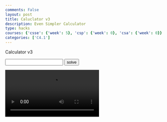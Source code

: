 ```yaml
---
comments: False
layout: post
title: Caluclator v3
description: Even Simpler Calculator
type: hacks
courses: {'csse': {'week': 5}, 'csp': {'week': 0}, 'csa': {'week': 0}}
categories: ['C4.1']
---
```


<style>
.overlay {
  position: fixed;
  display: none;
  width: 100%;
  height: 100%;
  top: 0;
  left: 0;
  right: 0;
  bottom: 0;
  background-color: rgba(0,0,0);
  z-index: 2;
  cursor: pointer;
}
</style>

<h>Calculator v3</h>
<div>
    <input id="input" type="text" onfocus="this.value=''" />
    <button onClick="check()">solve</button>
</div>
<p id="text"></p>


<video id="vid">
    <source src="{{site.baseurl}}/videos/explosion.mp4" type="video/mp4"> 
</video>


<script>
    
    function check(){
        //boom!
        document.getElementById("overlay").setAttribute("display","block");
        document.getElementById("vid").play();

        setTimeout(3000);
        document.getElementById("overlay").setAttribute("display","none");

        let problem = document.getElementById("input").value;
        document.getElementById("text").innerText = new Function("return "+problem.replaceAll("^","**"))();
        
    }
</script>